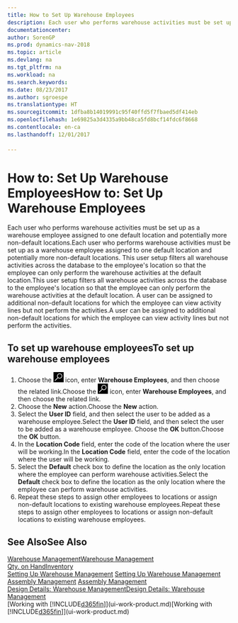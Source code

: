 ```yaml
---
title: How to Set Up Warehouse Employees
description: Each user who performs warehouse activities must be set up as a warehouse employee assigned to one default location and potentially more non-default locations.
documentationcenter: 
author: SorenGP
ms.prod: dynamics-nav-2018
ms.topic: article
ms.devlang: na
ms.tgt_pltfrm: na
ms.workload: na
ms.search.keywords: 
ms.date: 08/23/2017
ms.author: sgroespe
ms.translationtype: HT
ms.sourcegitcommit: 1dfba8b14019991c95f40ffd5f7fbaed5df414eb
ms.openlocfilehash: 1e69825a3d4335a9bb48ca5fd8bcf14fdc6f8668
ms.contentlocale: en-ca
ms.lasthandoff: 12/01/2017

---
```

# <a name="how-to-set-up-warehouse-employees"></a><span data-ttu-id="1f284-103">How to: Set Up Warehouse Employees</span><span class="sxs-lookup"><span data-stu-id="1f284-103">How to: Set Up Warehouse Employees</span></span>
<span data-ttu-id="1f284-104">Each user who performs warehouse activities must be set up as a warehouse employee assigned to one default location and potentially more non-default locations.</span><span class="sxs-lookup"><span data-stu-id="1f284-104">Each user who performs warehouse activities must be set up as a warehouse employee assigned to one default location and potentially more non-default locations.</span></span> <span data-ttu-id="1f284-105">This user setup filters all warehouse activities across the database to the employee's location so that the employee can only perform the warehouse activities at the default location.</span><span class="sxs-lookup"><span data-stu-id="1f284-105">This user setup filters all warehouse activities across the database to the employee's location so that the employee can only perform the warehouse activities at the default location.</span></span> <span data-ttu-id="1f284-106">A user can be assigned to additional non-default locations for which the employee can view activity lines but not perform the activities.</span><span class="sxs-lookup"><span data-stu-id="1f284-106">A user can be assigned to additional non-default locations for which the employee can view activity lines but not perform the activities.</span></span>

## <a name="to-set-up-warehouse-employees"></a><span data-ttu-id="1f284-107">To set up warehouse employees</span><span class="sxs-lookup"><span data-stu-id="1f284-107">To set up warehouse employees</span></span>  
1.  <span data-ttu-id="1f284-108">Choose the ![Search for Page or Report](media/ui-search/search_small.png "Search for Page or Report icon") icon, enter **Warehouse Employees**, and then choose the related link.</span><span class="sxs-lookup"><span data-stu-id="1f284-108">Choose the ![Search for Page or Report](media/ui-search/search_small.png "Search for Page or Report icon") icon, enter **Warehouse Employees**, and then choose the related link.</span></span>  
2. <span data-ttu-id="1f284-109">Choose the **New** action.</span><span class="sxs-lookup"><span data-stu-id="1f284-109">Choose the **New** action.</span></span>  
3. <span data-ttu-id="1f284-110">Select the **User ID** field, and then select the user to be added as a warehouse employee.</span><span class="sxs-lookup"><span data-stu-id="1f284-110">Select the **User ID** field, and then select the user to be added as a warehouse employee.</span></span> <span data-ttu-id="1f284-111">Choose the **OK** button.</span><span class="sxs-lookup"><span data-stu-id="1f284-111">Choose the **OK** button.</span></span>  
6.  <span data-ttu-id="1f284-112">In the **Location Code** field, enter the code of the location where the user will be working.</span><span class="sxs-lookup"><span data-stu-id="1f284-112">In the **Location Code** field, enter the code of the location where the user will be working.</span></span>  
7.  <span data-ttu-id="1f284-113">Select the **Default** check box to define the location as the only location where the employee can perform warehouse activities.</span><span class="sxs-lookup"><span data-stu-id="1f284-113">Select the **Default** check box to define the location as the only location where the employee can perform warehouse activities.</span></span>  
8.  <span data-ttu-id="1f284-114">Repeat these steps to assign other employees to locations or assign non-default locations to existing warehouse employees.</span><span class="sxs-lookup"><span data-stu-id="1f284-114">Repeat these steps to assign other employees to locations or assign non-default locations to existing warehouse employees.</span></span>  

## <a name="see-also"></a><span data-ttu-id="1f284-115">See Also</span><span class="sxs-lookup"><span data-stu-id="1f284-115">See Also</span></span>  
[<span data-ttu-id="1f284-116">Warehouse Management</span><span class="sxs-lookup"><span data-stu-id="1f284-116">Warehouse Management</span></span>](warehouse-manage-warehouse.md)  
[<span data-ttu-id="1f284-117">Qty. on Hand</span><span class="sxs-lookup"><span data-stu-id="1f284-117">Inventory</span></span>](inventory-manage-inventory.md)  
<span data-ttu-id="1f284-118">[Setting Up Warehouse Management](warehouse-setup-warehouse.md)   </span><span class="sxs-lookup"><span data-stu-id="1f284-118">[Setting Up Warehouse Management](warehouse-setup-warehouse.md)   </span></span>  
<span data-ttu-id="1f284-119">[Assembly Management](assembly-assemble-items.md)  </span><span class="sxs-lookup"><span data-stu-id="1f284-119">[Assembly Management](assembly-assemble-items.md)  </span></span>  
[<span data-ttu-id="1f284-120">Design Details: Warehouse Management</span><span class="sxs-lookup"><span data-stu-id="1f284-120">Design Details: Warehouse Management</span></span>](design-details-warehouse-management.md)  
<span data-ttu-id="1f284-121">[Working with [!INCLUDE[d365fin](includes/d365fin_md.md)]](ui-work-product.md)</span><span class="sxs-lookup"><span data-stu-id="1f284-121">[Working with [!INCLUDE[d365fin](includes/d365fin_md.md)]](ui-work-product.md)</span></span>  

